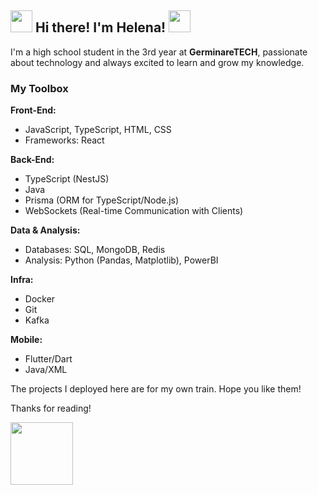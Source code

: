 ## <img src="https://www.icegif.com/wp-content/uploads/icegif-4144.gif" width="35" /> **Hi there! I'm Helena!** <img src="https://www.icegif.com/wp-content/uploads/icegif-4144.gif" width="35" />

I'm a high school student in the 3rd year at **GerminareTECH**, passionate about technology and always excited to learn and grow my knowledge.

### **My Toolbox**  

**Front-End:**  
- JavaScript, TypeScript, HTML, CSS  
- Frameworks: React

**Back-End:**  
- TypeScript (NestJS)
- Java
- Prisma (ORM for TypeScript/Node.js)
- WebSockets (Real-time Communication with Clients)
  
**Data & Analysis:**  
- Databases: SQL, MongoDB, Redis  
- Analysis: Python (Pandas, Matplotlib), PowerBI

**Infra:**
- Docker
- Git
- Kafka

**Mobile:**
- Flutter/Dart
- Java/XML

The projects I deployed here are for my own train. Hope you like them!
<p> Thanks for reading!</p>
<img src="https://s2.glbimg.com/MU_HOBQHWW68xx07g9NWMS4QQwg=/e.glbimg.com/og/ed/f/original/2021/11/30/giphy_1.gif" width='100' />
